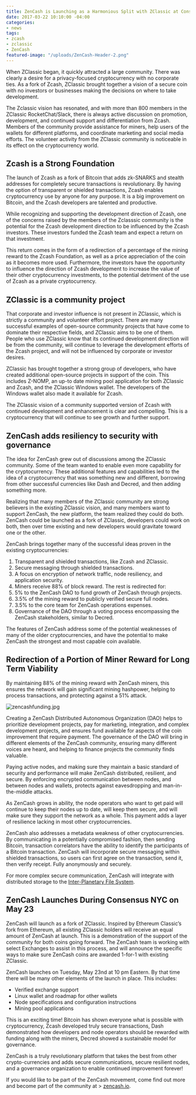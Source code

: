 ```yaml
---
title: ZenCash is Launching as a Harmonious Split with ZClassic at Consensus May 23
date: 2017-03-22 10:10:00 -04:00
categories:
- news
tags:
- zcash
- zclassic
- ZenCash
featured-image: "/uploads/ZenCash-Header-2.png"
---
```


When ZClassic began, it quickly attracted a large community. There was clearly a desire for a privacy-focused cryptocurrency with no corporate ties. As a fork of Zcash, ZClassic brought together a vision of a secure coin with no investors or businesses making the decisions on where to take development.

The Zclassic vision has resonated, and with more than 800 members in the ZClassic RocketChat/Slack, there is always active discussion on promotion, development, and continued support and differentiation from Zcash. Members of the community provide assistance for miners, help users of the wallets for different platforms, and coordinate marketing and social media efforts. The volunteer activity from the ZClassic community is noticeable in its effect on the cryptocurrency world.

## Zcash is a Strong Foundation

The launch of Zcash as a fork of Bitcoin that adds zk-SNARKS and stealth addresses for completely secure transactions is revolutionary. By having the option of transparent or shielded transactions, Zcash enables cryptocurrency use by anyone for any purpose. It is a big improvement on Bitcoin, and the Zcash developers are talented and productive.

While recognizing and supporting the development direction of Zcash, one of the concerns raised by the members of the Zclasssic community is the potential for the Zcash development direction to be influenced by the Zcash investors. These investors funded the Zcash team and expect a return on that investment.

This return comes in the form of a redirection of a percentage of the mining reward to the Zcash Foundation, as well as a price appreciation of the coin as it becomes more used. Furthermore, the investors have the opportunity to influence the direction of Zcash development to increase the value of their other cryptocurrency investments, to the potential detriment of the use of Zcash as a private cryptocurrency.

## ZClassic is a community project

That corporate and investor influence is not present in ZClassic, which is strictly a community and volunteer effort project. There are many successful examples of open-source community projects that have come to dominate their respective fields, and ZClassic aims to be one of them. People who use ZClassic know that its continued development direction will be from the community, will continue to leverage the development efforts of the Zcash project, and will not be influenced by corporate or investor desires.

ZClassic has brought together a strong group of developers, who have created additional open-source projects in support of the coin. This includes Z-NOMP, an up-to date mining pool application for both ZClassic and Zcash, and the ZClassic Windows wallet. The developers of the Windows wallet also made it available for Zcash.

The ZClassic vision of a community supported version of Zcash with continued development and enhancement is clear and compelling. This is a cryptocurrency that will continue to see growth and further support.

## ZenCash adds resiliency to security with governance

The idea for ZenCash grew out of discussions among the ZClassic community. Some of the team wanted to enable even more capability for the cryptocurrency. These additional features and capabilities led to the idea of a cryptocurrency that was something new and different, borrowing from other successful currencies like Dash and Decred, and then adding something more.

Realizing that many members of the ZClassic community are strong believers in the existing ZClassic vision, and many members want to support ZenCash, the new platform, the team realized they could do both. ZenCash could be launched as a fork of ZClassic, developers could work on both, then over time existing and new developers would gravitate toward one or the other.

ZenCash brings together many of the successful ideas proven in the existing cryptocurrencies:

1. Transparent and shielded transactions, like Zcash and ZClassic.
2. Secure messaging through shielded transactions.
3. A focus on encryption of network traffic, node resiliency, and application security.
4. Miners receive 88% of block reward. The rest is redirected for:
1. 5% to the ZenCash DAO to fund growth of ZenCash through projects.
2. 3.5% of the mining reward to publicly verified secure full nodes.
3. 3.5% to the core team for ZenCash operations expenses.
5. Governance of the DAO through a voting process encompassing the ZenCash stakeholders, similar to Decred.

The features of ZenCash address some of the potential weaknesses of many of the older cryptocurrencies, and have the potential to make ZenCash the strongest and most capable coin available.

## Redirection of a Portion of Miner Reward for Long Term Viability

By maintaining 88% of the mining reward with ZenCash miners, this ensures the network will gain significant mining hashpower, helping to process transactions, and protecting against a 51% attack.

![zencashfunding.jpg](/uploads/zencashfunding.jpg)

Creating a ZenCash Distributed Autonomous Organization (DAO) helps to prioritize development projects, pay for marketing, integration, and complex development projects, and ensures fund available for aspects of the coin improvement that require payment. The governance of the DAO will bring in different elements of the ZenCash community, ensuring many different voices are heard, and helping to finance projects the community finds valuable.

Paying active nodes, and making sure they maintain a basic standard of security and performance will make ZenCash distributed, resilient, and secure. By enforcing encrypted communication between nodes, and between nodes and wallets, protects against eavesdropping and man-in-the-middle attacks.

As ZenCash grows in ability, the node operators who want to get paid will continue to keep their nodes up to date, will keep them secure, and will make sure they support the network as a whole. This payment adds a layer of resilience lacking in most other cryptocurrencies.

ZenCash also addresses a metadata weakness of other cryptocurrencies. By communicating in a potentially compromised fashion, then sending Bitcoin, transaction correlators have the ability to identify the participants of a Bitcoin transaction. ZenCash will incorporate secure messaging within shielded transactions, so users can first agree on the transaction, send it, then verify receipt. Fully anonymously and securely.

For more complex secure communication, ZenCash will integrate with distributed storage to the [Inter-Planetary File System](https://ipfs.io/).

## ZenCash Launches During Consensus NYC on May 23

ZenCash will launch as a fork of ZClassic. Inspired by Ethereum Classic’s fork from Ethereum, all existing ZClassic holders will receive an equal amount of ZenCash at launch. This is a demonstration of the support of the community for both coins going forward. The ZenCash team is working with select Exchanges to assist in this process, and will announce the specific ways to make sure ZenCash coins are awarded 1-for-1 with existing ZClassic.

ZenCash launches on Tuesday, May 23nd at 10 pm Eastern. By that time there will be many other elements of the launch in place. This includes:

* Verified exchange support
* Linux wallet and roadmap for other wallets
* Node specifications and configuration instructions
* Mining pool applications

This is an exciting time! Bitcoin has shown everyone what is possible with cryptocurrency, Zcash developed truly secure transactions, Dash demonstrated how developers and node operators should be rewarded with funding along with the miners, Decred showed a sustainable model for governance.

ZenCash is a truly revolutionary platform that takes the best from other crypto-currencies and adds secure communications, secure resilient nodes, and a governance organization to enable continued improvement forever!

If you would like to be part of the ZenCash movement, come find out more and become part of the community at > [zencash.io](https://zencash.io/).